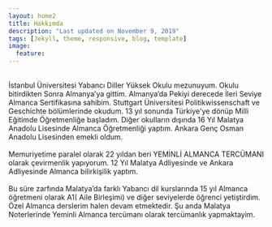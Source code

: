 ```yaml
---
layout: home2
title: Hakkımda
description: "Last updated on November 9, 2019"
tags: [Jekyll, theme, responsive, blog, template]
image:
  feature: 
---
```


<br />
İstanbul Üniversitesi Yabancı Diller Yüksek Okulu mezunuyum. Okulu bitirdikten Sonra Almanya’ya gittim. Almanya’da Pekiyi derecede İleri Seviye Almanca Sertifikasına sahibim. Stuttgart Üniversitesi Politikwissenschaft ve Geschichte bölümlerinde okudum. 13 yıl sonunda Türkiye'ye dönüp Milli Eğitimde Öğretmenliğe başladım. Diğer okulların dışında 16 Yıl Malatya Anadolu Lisesinde Almanca Öğretmenliği yaptım. Ankara Genç Osman Anadolu Lisesinden emekli oldum. 
<br> 
<br> 
Memuriyetime paralel olarak 22 yıldan beri YEMİNLİ ALMANCA TERCÜMANI olarak çevirmenlik yapıyorum. 12 Yıl Malatya Adliyesinde ve Ankara Adliyesinde Almanca bilirkişilik yaptım.
<br> 
<br> 
Bu süre zarfında Malatya’da farklı Yabancı dil kurslarında 15 yıl Almanca öğretmeni olarak A1( Aile Birleşimi) ve diğer seviyelerde öğrenci yetiştirdim. Özel Almanca derslerim halen devam etmektedir. Şu anda Malatya Noterlerinde Yeminli Almanca tercümanı olarak tercümanlık yapmaktayim.




